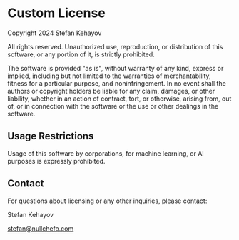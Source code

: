 # Custom License

Copyright 2024 Stefan Kehayov

All rights reserved. Unauthorized use, reproduction, or distribution
of this software, or any portion of it, is strictly prohibited.

The software is provided "as is", without warranty of any kind,
express or implied, including but not limited to the warranties
of merchantability, fitness for a particular purpose, and noninfringement.
In no event shall the authors or copyright holders be liable for any claim,
damages, or other liability, whether in an action of contract, tort, or otherwise,
arising from, out of, or in connection with the software or the use or other dealings
in the software.

## Usage Restrictions

Usage of this software by corporations, for machine learning, or AI purposes
is expressly prohibited.

## Contact

For questions about licensing or any other inquiries, please contact:

Stefan Kehayov

stefan@nullchefo.com

